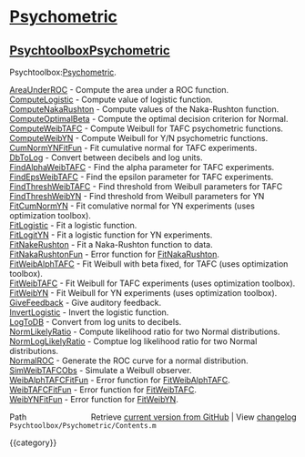 # [Psychometric](Psychometric)
## [Psychtoolbox](Psychtoolbox)[Psychometric](Psychometric)

Psychtoolbox:[Psychometric](Psychometric).  
  
  
 [AreaUnderROC](AreaUnderROC)         - Compute the area under a ROC function.  
 [ComputeLogistic](ComputeLogistic)      - Compute value of logistic function.  
 [ComputeNakaRushton](ComputeNakaRushton)   - Compute values of the Naka-Rushton function.  
 [ComputeOptimalBeta](ComputeOptimalBeta)   - Compute the optimal decision criterion for Normal.  
 [ComputeWeibTAFC](ComputeWeibTAFC)      - Compute Weibull for TAFC psychometric functions.  
 [ComputeWeibYN](ComputeWeibYN)        - Compute Weibull for Y/N psychometric functions.  
 [CumNormYNFitFun](CumNormYNFitFun)      - Fit cumulative normal for TAFC experiments.   
 [DbToLog](DbToLog)              - Convert between decibels and log units.  
 [FindAlphaWeibTAFC](FindAlphaWeibTAFC)    - Find the alpha parameter for TAFC experiments.  
 [FindEpsWeibTAFC](FindEpsWeibTAFC)      - Find the epsilon parameter for TAFC experiments.  
 [FindThreshWeibTAFC](FindThreshWeibTAFC)   - Find threshold from Weibull parameters for TAFC  
 [FindThreshWeibYN](FindThreshWeibYN)     - Find threshold from Weibull parameters for YN  
 [FitCumNormYN](FitCumNormYN)         - Fit comulative normal for YN experiments (uses optimization toolbox).  
 [FitLogistic](FitLogistic)          - Fit a logistic function.  
 [FitLogitYN](FitLogitYN)           - Fit a logistic function for YN experiments.  
 [FitNakeRushton](FitNakeRushton)       - Fit a Naka-Rushton function to data.  
 [FitNakaRushtonFun](FitNakaRushtonFun)    - Error function for [FitNakaRushton](FitNakaRushton).  
 [FitWeibAlphTAFC](FitWeibAlphTAFC)      - Fit Weibull with beta fixed, for TAFC (uses optimization toolbox).  
 [FitWeibTAFC](FitWeibTAFC)          - Fit Weibull for TAFC experiments (uses optimization toolbox).  
 [FitWeibYN](FitWeibYN)            - Fit Weibull for YN experiments (uses optimization toolbox).  
 [GiveFeedback](GiveFeedback)         - Give auditory feedback.  
 [InvertLogistic](InvertLogistic)       - Invert the logistic function.  
 [LogToDB](LogToDB)              - Convert from log units to decibels.  
 [NormLikelyRatio](NormLikelyRatio)      - Compute likelihood ratio for two Normal distributions.  
 [NormLogLikelyRatio](NormLogLikelyRatio)   - Comptue log likelihood ratio for two Normal distributions.  
 [NormalROC](NormalROC)            - Generate the ROC curve for a normal distribution.  
 [SimWeibTAFCObs](SimWeibTAFCObs)       - Simulate a Weibull observer.  
 [WeibAlphTAFCFitFun](WeibAlphTAFCFitFun)   - Error function for [FitWeibAlphTAFC](FitWeibAlphTAFC).  
 [WeibTAFCFitFun](WeibTAFCFitFun)       - Error function for [FitWeibTAFC](FitWeibTAFC).  
 [WeibYNFitFun](WeibYNFitFun)         - Error function for [FitWeibYN](FitWeibYN).  




<div class="code_header" style="text-align:right;">
  <span style="float:left;">Path&nbsp;&nbsp;</span> <span class="counter">Retrieve <a href=
  "https://raw.github.com/Psychtoolbox-3/Psychtoolbox-3/beta/Psychtoolbox/Psychometric/Contents.m">current version from GitHub</a> | View <a href=
  "https://github.com/Psychtoolbox-3/Psychtoolbox-3/commits/beta/Psychtoolbox/Psychometric/Contents.m">changelog</a></span>
</div>
<div class="code">
  <code>Psychtoolbox/Psychometric/Contents.m</code>
</div>

{{category}}